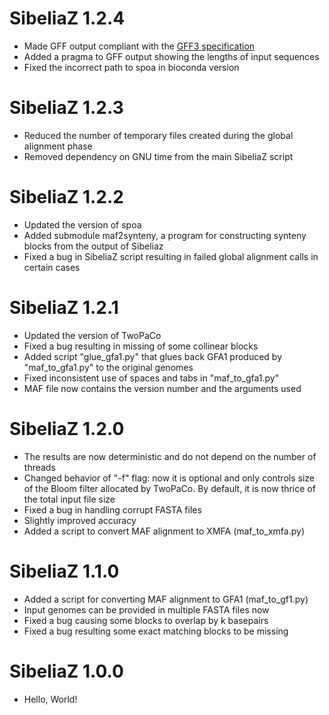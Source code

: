SibeliaZ 1.2.4
==============
* Made GFF output compliant with the [GFF3 specification](https://github.com/The-Sequence-Ontology/Specifications/blob/master/gff3.md)
* Added a pragma to GFF output showing the lengths of input sequences
* Fixed the incorrect path to spoa in bioconda version

SibeliaZ 1.2.3
==============
* Reduced the number of temporary files created during the global alignment phase
* Removed dependency on GNU time from the main SibeliaZ script

SibeliaZ 1.2.2
==============
* Updated the version of spoa
* Added submodule maf2synteny, a program for constructing synteny blocks from
the output of Sibeliaz
* Fixed a bug in SibeliaZ script resulting in failed global alignment calls in
certain cases

SibeliaZ 1.2.1
==============
* Updated the version of TwoPaCo
* Fixed a bug resulting in missing of some collinear blocks
* Added script "glue_gfa1.py" that glues back GFA1 produced by "maf_to_gfa1.py"
to the original genomes
* Fixed inconsistent use of spaces and tabs in "maf_to_gfa1.py"
* MAF file now contains the version number and the arguments used

SibeliaZ 1.2.0
==============
* The results are now deterministic and do not depend on the number of threads
* Changed behavior of "-f" flag: now it is optional and only controls size of
the Bloom filter allocated by TwoPaCo. By default, it is now thrice of the
total input file size
* Fixed a bug in handling corrupt FASTA files
* Slightly improved accuracy
* Added a script to convert MAF alignment to XMFA (maf_to_xmfa.py)
                                                                  
SibeliaZ 1.1.0
==============
* Added a script for converting MAF alignment to GFA1 (maf_to_gf1.py)
* Input genomes can be provided in multiple FASTA files now
* Fixed a bug causing some blocks to overlap by k basepairs
* Fixed a bug resulting some exact matching blocks to be missing

SibeliaZ 1.0.0
==============
* Hello, World!
